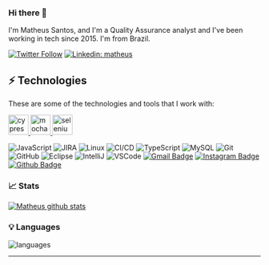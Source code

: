 ### Hi there 👋

I'm Matheus Santos, and I'm a Quality Assurance analyst and I've been working in tech since 2015. I'm from Brazil.

[![Twitter Follow](https://img.shields.io/twitter/follow/matheusSantos?style=social)](https://twitter.com/_jumpedd)
[![Linkedin: matheus](https://img.shields.io/badge/-Linkedin-blue?style=flat-square&logo=Linkedin&logoColor=white&link=https://www.linkedin.com/in/matheus-dos-santos-397004b4/)](https://www.linkedin.com/in/matheus-dos-santos-397004b4/)

## ⚡ Technologies

These are some of the technologies and tools that I work with:
<p align="left"> <a href="https://www.cypress.io" target="_blank"> <img src="https://raw.githubusercontent.com/simple-icons/simple-icons/6e46ec1fc23b60c8fd0d2f2ff46db82e16dbd75f/icons/cypress.svg" alt="cypress" width="40" height="40"/> </a> <a href="https://mochajs.org" target="_blank"> <img src="https://www.vectorlogo.zone/logos/mochajs/mochajs-icon.svg" alt="mocha" width="40" height="40"/> </a> </a> <a href="https://www.selenium.dev" target="_blank"> <img src="https://raw.githubusercontent.com/detain/svg-logos/780f25886640cef088af994181646db2f6b1a3f8/svg/selenium-logo.svg" alt="selenium" width="40" height="40"/> </a> </p>

</p>


![JavaScript](https://img.shields.io/badge/-JavaScript-black?style=flat-square&logo=javascript)
![JIRA](https://img.shields.io/badge/-JIRA-0052CC?style=flat-square&logo=jira)
![Linux](https://img.shields.io/badge/-Linux-FCC624?&logo=linux&logoColor=FFFFFF) 
![CI/CD](https://img.shields.io/badge/-CI/CD-yellowgreen)
![TypeScript](https://img.shields.io/badge/-TypeScript-007ACC?style=flat-square&logo=typescript)
![MySQL](https://img.shields.io/badge/-MySQL-4479A1?style=flat-square&logo=mysql&logoColor=white)
![Git](https://img.shields.io/badge/-Git-black?style=flat-square&logo=git)
![GitHub](https://img.shields.io/badge/-GitHub-181717?style=flat-square&logo=github)
![Eclipse](https://img.shields.io/badge/-Eclipse-2C2255?style=flat-square&logo=eclipse&logoColor=white)
![IntelliJ](https://img.shields.io/badge/-IntelliJ%20IDEA-black?style=flat-square&logo=intellij-idea&logoColor=white)
![VSCode](https://img.shields.io/badge/-VSCode-007ACC?style=flat-square&logo=visual-studio-code&logoColor=white)
[![Gmail Badge](https://img.shields.io/badge/-matheus.santos.ciencia-c14438?style=flat&logo=Gmail&logoColor=white&link=mailto:matheus.santos.ciencia@gmail.com)](mailto:matheus.santos.ciencia@gmail.com)
[![Instagram Badge](https://img.shields.io/badge/-@nmatheusz-purple?style=flat&logo=instagram&logoColor=white&link=https://instagram.com/nmatheusz/)](https://instagram.com/nmatheusz)
[![Github Badge](https://img.shields.io/badge/-@MatheusSantosz-000000?style=flat&labelColor=000000&logo=Github&link=https://github.com/MatheusSantosz)](https://github.com/MatheusSantosz)

### 📈 Stats 

[![Matheus github stats](https://github-readme-stats.vercel.app/api?username=MatheusSantosz&theme=cobalt&show_icons=true)](https://github.com/MatheusSantosz/github-readme-stats)

### 💡  Languages 
![languages](https://github-readme-stats.vercel.app/api/top-langs/?username=MatheusSantosz&hide=scss&layout=compact&theme=cobalt&title_color=2ED3EA)

<hr>

